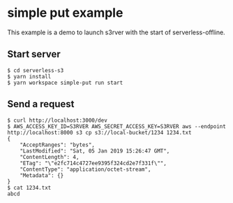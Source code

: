 # simple put example
This example is a demo to launch s3rver with the start of serverless-offline.

## Start server
```
$ cd serverless-s3
$ yarn install
$ yarn workspace simple-put run start
```

## Send a request
```
$ curl http://localhost:3000/dev
$ AWS_ACCESS_KEY_ID=S3RVER AWS_SECRET_ACCESS_KEY=S3RVER aws --endpoint http://localhost:8000 s3 cp s3://local-bucket/1234 1234.txt
{
    "AcceptRanges": "bytes",
    "LastModified": "Sat, 05 Jan 2019 15:26:47 GMT",
    "ContentLength": 4,
    "ETag": "\"e2fc714c4727ee9395f324cd2e7f331f\"",
    "ContentType": "application/octet-stream",
    "Metadata": {}
}
$ cat 1234.txt
abcd
```
